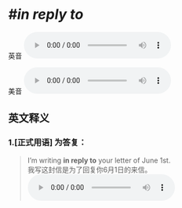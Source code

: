 # ***\#in reply to*** 
英音
<audio src="./media/in reply to1_AAC.aac" controls="controls"></audio>

美音
<audio src="./media/in reply to2_AAC.aac" controls="controls"></audio>



  

英文释义
---
### 1.**[正式用语] 为答复：**  

 > I’m writing **in reply to** your letter of June 1st.   
 > 我写这封信是为了回复你6月1日的来信。    
<audio src="./media/reply-3.aac" controls="controls"></audio>


